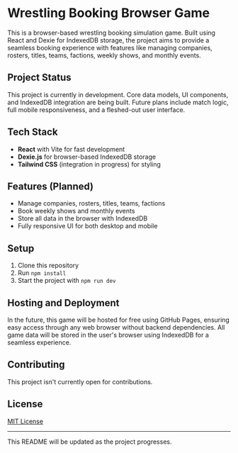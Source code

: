 # Wrestling Booking Browser Game

This is a browser-based wrestling booking simulation game. Built using React and Dexie for IndexedDB storage, the project aims to provide a seamless booking experience with features like managing companies, rosters, titles, teams, factions, weekly shows, and monthly events.

## Project Status
This project is currently in development. Core data models, UI components, and IndexedDB integration are being built. Future plans include match logic, full mobile responsiveness, and a fleshed-out user interface.

## Tech Stack
- **React** with Vite for fast development
- **Dexie.js** for browser-based IndexedDB storage
- **Tailwind CSS** (integration in progress) for styling

## Features (Planned)
- Manage companies, rosters, titles, teams, factions
- Book weekly shows and monthly events
- Store all data in the browser with IndexedDB
- Fully responsive UI for both desktop and mobile

## Setup
1. Clone this repository
2. Run `npm install`
3. Start the project with `npm run dev`

## Hosting and Deployment
In the future, this game will be hosted for free using GitHub Pages, ensuring easy access through any web browser without backend dependencies. All game data will be stored in the user's browser using IndexedDB for a seamless experience.

## Contributing
This project isn't currently open for contributions.

## License
[MIT License](LICENSE)

---
This README will be updated as the project progresses.
